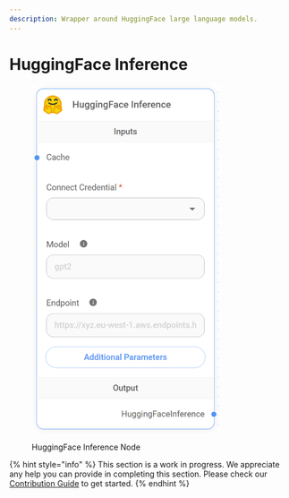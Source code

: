 ```yaml
---
description: Wrapper around HuggingFace large language models.
---
```


# HuggingFace Inference

<figure><img src="../../../.gitbook/assets/image (5) (1) (1) (1).png" alt="" width="338"><figcaption><p>HuggingFace Inference Node</p></figcaption></figure>

{% hint style="info" %}
This section is a work in progress. We appreciate any help you can provide in completing this section. Please check our [Contribution Guide](broken-reference) to get started.
{% endhint %}
